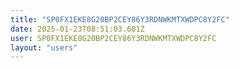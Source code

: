 ```yaml
---
title: "SP0FX1EKE8G20BP2CEY86Y3RDNWKMTXWDPC8Y2FC"
date: 2025-01-23T08:51:03.601Z
user: SP0FX1EKE8G20BP2CEY86Y3RDNWKMTXWDPC8Y2FC
layout: "users"
---
```

    